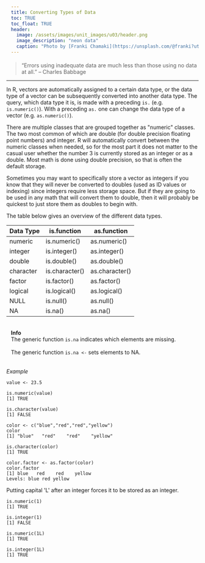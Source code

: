 ```yaml
---
title: Converting Types of Data
toc: TRUE
toc_float: TRUE
header:
  image: /assets/images/unit_images/u03/header.png
  image_description: "neon data"
  caption: "Photo by [Franki Chamaki](https://unsplash.com/@franki?utm_source=unsplash&amp;utm_medium=referral&amp;utm_content=creditCopyText) [from unsplash](https://unsplash.com/s/photos/data?utm_source=unsplash&amp;utm_medium=referral&amp;utm_content=creditCopyText)"
---
```

<!--more-->

> “Errors using inadequate data are much less than those using no data at all.” – Charles Babbage

---

In R, vectors are automatically assigned to a certain data type, or the data type of a vector can be subsequently converted into another data type. The query, which data type it is, is made with a preceding `is.` (e.g.
`is.numeric()`). With a preceding `as.` one can change the data type of a vector (e.g. `as.numeric()`).

There are multiple classes that are grouped together as "numeric" classes. The two most common of which are double (for double precision floating point numbers) and integer. R will automatically convert between the numeric classes when needed, so for the most part it does not matter to the casual user whether the number 3 is currently stored as an integer or as a double. Most math is done using double precision, so that is often the default storage.

Sometimes you may want to specifically store a vector as integers if you know that they will never be converted to doubles (used as ID values or indexing) since integers require less storage space. But if they are going to be used in any math that will convert them to double, then it will probably be quickest to just store them as doubles to begin with.

The table below gives an overview of the different data types.

| Data Type  | is.function | as.function |
|------------|-------------|-------------|
| numeric  | is.numeric()  | as.numeric()  |
| integer  | is.integer()  | as.integer() |
| double   | is.double()   | as.double() |
| character | is.character() | as.character() |
| factor    | is.factor() | as.factor() |
| logical   | is.logical() | as.logical() |
| NULL      | is.null() | as.null() |
| NA        | is.na()   | as.na()     |


<html>
<head>
<meta name="viewport" content="width=device-width, initial-scale=1">
<style>
div {
  margin-bottom: 15px;
  padding: 4px 12px;
}

.info {
  background-color: #e7f3fe;
  border-left: 6px solid #2196F3;
}

</style>
</head>
<body>
<div class="info">
  <p><strong>Info</strong>  <br>
  The generic function <code class="language-plaintext highlighter-rouge">is.na</code> indicates which elements are missing.    <br><br>
  The generic function <code class="language-plaintext highlighter-rouge">is.na <-</code> sets elements to NA.
  </p>
</div>
</body>
</html>

<i>Example</i>
```
value <- 23.5

is.numeric(value)
[1] TRUE

is.character(value)
[1] FALSE
```
```
color <- c("blue","red","red","yellow")
color
[1] "blue"   "red"    "red"    "yellow"

is.character(color)
[1] TRUE

color.factor <- as.factor(color)
color.factor
[1] blue   red    red    yellow
Levels: blue red yellow
```

Putting capital 'L' after an integer forces it to be stored as an integer.
```
is.numeric(1)
[1] TRUE

is.integer(1)
[1] FALSE

is.numeric(1L)
[1] TRUE

is.integer(1L)
[1] TRUE
```
<!--more-->


<!--
## Further reading

add some day
-->
